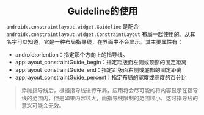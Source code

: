 <center><font size="5"><b>Guideline的使用</b></font></center>

`androidx.constraintlayout.widget.Guideline` 是配合 `androidx.constraintlayout.widget.ConstraintLayout` 布局一起使用的。从其名字可以知道，它是一种布局指导线，在界面中不会显示。其主要属性有：

+ android:oriention：指定那个方向上的指导线。
+ app:layout_constraintGuide_begin：指定距版面左侧或顶部的固定距离
+ app:layout_constraintGuide_end：指定距版面右侧或底部的固定距离
+ app:layout_constraintGuide_percent：指定布局的宽度或高度的百分比

> 添加指导线后，根据指导线进行布局，应用将会尽可能的将内容显示在指导线的范围内，但是如果内容过大，而指导线限制的范围过小，这时指导线的意义可能会无效。